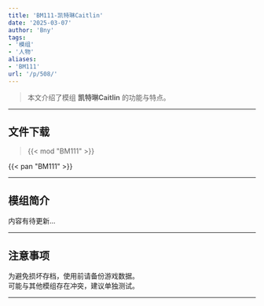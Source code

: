```yaml
---
title: 'BM111-凯特琳Caitlin'
date: '2025-03-07'
author: 'Bny'
tags:
- '模组'
- '人物'
aliases:
- 'BM111'
url: '/p/508/'
---
```


> 本文介绍了模组 **凯特琳Caitlin** 的功能与特点。

---

## 文件下载  

> {{< mod "BM111" >}}  

{{< pan "BM111" >}}  

---

## 模组简介

>  
内容有待更新...  

---

## 注意事项

>  
为避免损坏存档，使用前请备份游戏数据。  
可能与其他模组存在冲突，建议单独测试。  

---

